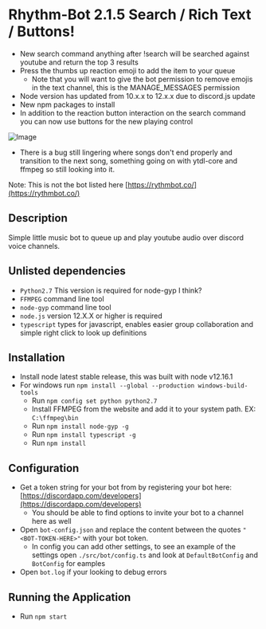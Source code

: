 # Rhythm-Bot 2.1.5 Search / Rich Text / Buttons!
- New search command anything after !search will be searched against youtube and return the top 3 results
- Press the thumbs up reaction emoji to add the item to your queue
    - Note that you will want to give the bot permission to remove emojis in the text channel, this is the MANAGE_MESSAGES permission
- Node version has updated from 10.x.x to 12.x.x due to discord.js update
- New npm packages to install
- In addition to the reaction button interaction on the search command you can now use buttons for the new playing control

![Image](https://imgur.com/B2xLVgU.png)

- There is a bug still lingering where songs don't end properly and transition to the next song, something going on with ytdl-core and ffmpeg so still looking into it.

Note: This is not the bot listed here [https://rythmbot.co/](https://rythmbot.co/)

## Description

Simple little music bot to queue up and play youtube audio over discord voice channels.

## Unlisted dependencies

- `Python2.7` This version is required for node-gyp I think?
- `FFMPEG` command line tool
- `node-gyp` command line tool
- `node.js` version 12.X.X or higher is required
- `typescript` types for javascript, enables easier group collaboration and simple right click to look up definitions

## Installation

- Install node latest stable release, this was built with node v12.16.1
- For windows run `npm install --global --production windows-build-tools`
    - Run `npm config set python python2.7`
    - Install FFMPEG from the website and add it to your system path. EX: `C:\ffmpeg\bin`
    - Run `npm install node-gyp -g`
    - Run `npm install typescript -g`
    - Run `npm install`

## Configuration

- Get a token string for your bot from by registering your bot here: [https://discordapp.com/developers](https://discordapp.com/developers)
    - You should be able to find options to invite your bot to a channel here as well
- Open `bot-config.json` and replace the content between the quotes ```"<BOT-TOKEN-HERE>"``` with your bot token.
    - In config you can add other settings, to see an example of the settings open `./src/bot/config.ts` and look at `DefaultBotConfig` and `BotConfig` for eamples
- Open `bot.log` if your looking to debug errors

## Running the Application

- Run `npm start`
